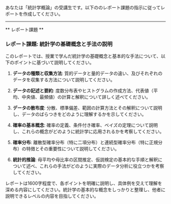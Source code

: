 あなたは「統計学概論」の受講生です。以下ののレポート課題の指示に従ってレポートを作成してください。

---------------------------------------
** レポート課題 **

### レポート課題: 統計学の基礎概念と手法の説明

このレポートでは、授業で学んだ統計学の基礎概念と基本的な手法について、以下のポイントに基づいて説明してください。

1. **データの種類と収集方法**: 質的データと量的データの違い、及びそれぞれのデータを収集する方法について説明してください。

2. **データの記述と要約**: 度数分布表やヒストグラムの作成方法、代表値（平均、中央値、最頻値）の計算と解釈について詳しく述べてください。

3. **データの散布度**: 分散、標準偏差、範囲の計算方法とその解釈について説明し、データのばらつきをどのように理解するかを示してください。

4. **確率の基本概念**: 確率の定義、条件付き確率、ベイズの定理について説明し、これらの概念がどのように統計学に応用されるかを考察してください。

5. **確率分布**: 離散型確率分布（特に二項分布）と連続型確率分布（特に正規分布）の特徴とその重要性について説明してください。

6. **統計的推論**: 母平均や母比率の区間推定、仮説検定の基本的な手順と解釈について述べ、これらの手法がどのように実際のデータ分析に役立つかを考察してください。

レポートは1600字程度で、各ポイントを明確に説明し、具体例を交えて理解を深める内容にしてください。統計学の基本的な概念をしっかりと整理し、他者に説明できるレベルの内容を目指してください。